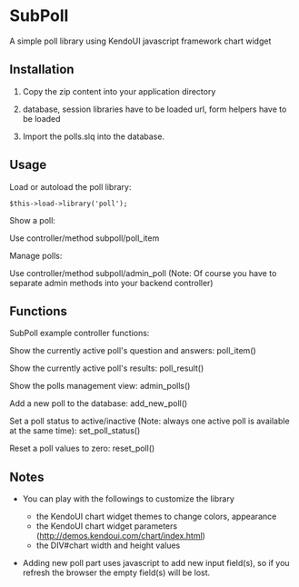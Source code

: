 # SubPoll 

A simple poll library using KendoUI javascript framework chart widget

## Installation

1. Copy the zip content into your application directory

2. database, session libraries have to be loaded 
   url, form helpers have to be loaded
   
3. Import the polls.slq into the database.   		

## Usage

Load or autoload the poll library:

    $this->load->library('poll');

Show a poll:

Use controller/method subpoll/poll_item

Manage polls:

Use controller/method subpoll/admin_poll
(Note: Of course you have to separate admin methods into your backend controller)

## Functions

SubPoll example controller functions:
   

Show the currently active poll's question and answers:
    poll_item()

Show the currently active poll's results:
    poll_result() 

Show the polls management view:
    admin_polls() 

Add a new poll to the database:
    add_new_poll()

Set a poll status to active/inactive 
(Note: always one active poll is available at the same time):
    set_poll_status()

Reset a poll values to zero:
    reset_poll()

## Notes

   * You can play with the followings to customize the library

	   - the KendoUI chart widget themes to change colors, appearance
	   - the KendoUI chart widget parameters (http://demos.kendoui.com/chart/index.html)
	   - the DIV#chart width and height values

   * Adding new poll part uses javascript to add new input field(s), so if you refresh the browser the empty field(s) will be lost.